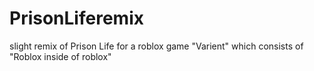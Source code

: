# PrisonLiferemix
slight remix of Prison Life for a roblox game "Varient" which consists of "Roblox inside of roblox"
